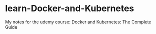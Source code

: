 # learn-Docker-and-Kubernetes
My notes for the udemy course: Docker and Kubernetes: The Complete Guide
